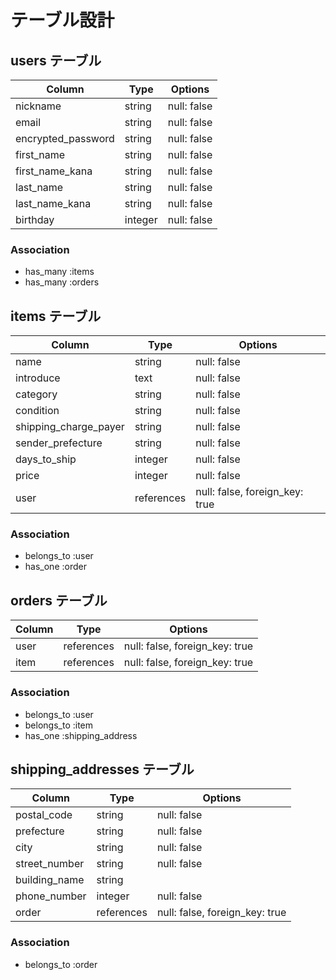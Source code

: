 # テーブル設計  

## users テーブル  

|Column|Type|Options|
|---|---|---|
|nickname|string|null: false|
|email|string|null: false|
|encrypted_password|string|null: false|
|first_name|string|null: false|
|first_name_kana|string|null: false|
|last_name|string|null: false|
|last_name_kana|string|null: false|
|birthday|integer|null: false|

### Association

- has_many :items
- has_many :orders

## items テーブル  

|Column|Type|Options|
|---|---|---|
|name|string|null: false|
|introduce|text|null: false|
|category|string|null: false|
|condition|string|null: false|
|shipping_charge_payer|string|null: false|
|sender_prefecture|string|null: false|
|days_to_ship|integer|null: false|
|price|integer|null: false|
|user|references|null: false, foreign_key: true|

### Association

- belongs_to :user
- has_one :order

## orders テーブル

|Column|Type|Options|
|---|---|---|
|user|references|null: false, foreign_key: true|
|item|references|null: false, foreign_key: true|

### Association

- belongs_to :user
- belongs_to :item
- has_one :shipping_address

## shipping_addresses テーブル

|Column|Type|Options|
|---|---|---|
|postal_code|string|null: false|
|prefecture|string|null: false|
|city|string|null: false|
|street_number|string|null: false|
|building_name|string||
|phone_number|integer|null: false|
|order|references|null: false, foreign_key: true|

### Association

- belongs_to :order